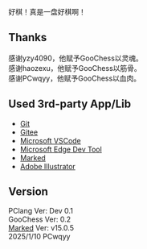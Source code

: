 好棋！真是一盘好棋啊！

## Thanks
感谢yzy4090，他赋予GooChess以灵魂。  
感谢haozexu，他赋予GooChess以筋骨。  
感谢PCwqyy，他赋予GooChess以血肉。  

## Used 3rd-party App/Lib
- [Git](https://git-scm.com/)
- [Gitee](https://gitee.com/)
- [Microsoft VSCode](https://code.visualstudio.com/)
- [Microsoft Edge Dev Tool](https://www.microsoft.com/en-us/edge/)
- [Marked](https://marked.js.org)
- [Adobe Illustrator](https://www.adobe.com/products/illustrator.html)

## Version
PClang Ver: Dev 0.1  
GooChess Ver: 0.2  
[Marked](https://marked.js.org) Ver: v15.0.5  
2025/1/10 PCwqyy